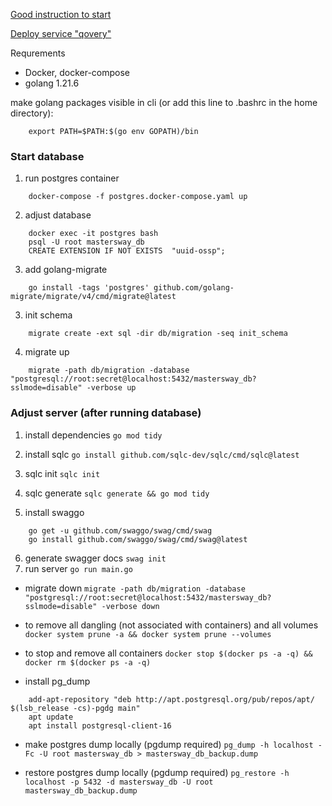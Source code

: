 [Good instruction to start](https://dev.to/geoff89/deploying-a-golang-restful-api-with-gin-sqlc-and-postgresql-1lbl)


[Deploy service "qovery"](https://www.qovery.com/pricing/)


Requrements
* Docker, docker-compose
* golang 1.21.6

make golang packages visible in cli (or add this line to .bashrc in the home directory): 
```
    export PATH=$PATH:$(go env GOPATH)/bin
```

### Start database

1. run postgres container
```
    docker-compose -f postgres.docker-compose.yaml up
```
2. adjust database
```
    docker exec -it postgres bash
    psql -U root mastersway_db
    CREATE EXTENSION IF NOT EXISTS  "uuid-ossp";
```
3. add golang-migrate
```
    go install -tags 'postgres' github.com/golang-migrate/migrate/v4/cmd/migrate@latest
```
3. init schema
```
    migrate create -ext sql -dir db/migration -seq init_schema
```
4. migrate up
```
    migrate -path db/migration -database  "postgresql://root:secret@localhost:5432/mastersway_db?sslmode=disable" -verbose up
```


### Adjust server (after running database)
1. install dependencies
```go mod tidy```

2. install sqlc
```go install github.com/sqlc-dev/sqlc/cmd/sqlc@latest```

3. sqlc init
```sqlc init```

4. sqlc generate
```sqlc generate && go mod tidy```

5. install swaggo
```
    go get -u github.com/swaggo/swag/cmd/swag
    go install github.com/swaggo/swag/cmd/swag@latest
```
6. generate swagger docs
```swag init```
7. run server
```go run main.go```







* migrate down
```migrate -path db/migration -database "postgresql://root:secret@localhost:5432/mastersway_db?sslmode=disable" -verbose down```

* to remove all dangling (not associated with containers) and all volumes
```docker system prune -a && docker system prune --volumes```

* to stop and remove all containers
```docker stop $(docker ps -a -q) && docker rm $(docker ps -a -q)```

* install pg_dump
```
    add-apt-repository "deb http://apt.postgresql.org/pub/repos/apt/ $(lsb_release -cs)-pgdg main"
    apt update
    apt install postgresql-client-16
```

* make postgres dump locally (pgdump required)
```pg_dump -h localhost -Fc -U root mastersway_db > mastersway_db_backup.dump```

* restore postgres dump locally (pgdump required)
```pg_restore -h localhost -p 5432 -d mastersway_db -U root mastersway_db_backup.dump```